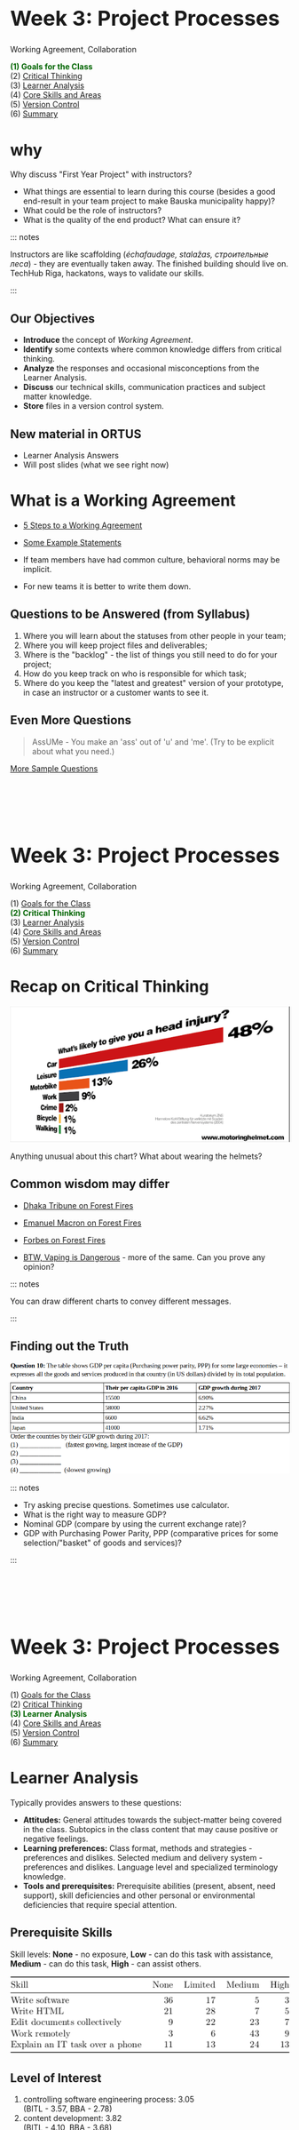# &nbsp;

<hgroup>

<h1 style="font-size:28pt">Week 3: Project Processes</h1>

<blue>Working Agreement, Collaboration</blue>

</hgroup><hgroup>

<span style="color:darkgreen">**(1) Goals for the Class**</span>  
<span>(2) [Critical Thinking](#section-1)</span>  
<span>(3) [Learner Analysis](#section-2)</span>  
<span>(4) [Core Skills and Areas](#section-3)</span>  
<span>(5) [Version Control](#section-4)</span>  
<span>(6) [Summary](#section-5)</span>

</hgroup>




# <lo-why/> why

<div class="bigWhy">

Why discuss "First Year Project" with instructors?

</div>
<div class="smallWhy">

* What things are essential to learn during this course (besides a good 
end-result in your team project to make Bauska municipality happy)?
* What could be the role of instructors? 
* What is the quality of the end product? What can ensure it?

</div>


::: notes

Instructors are like scaffolding (*échafaudage, stalažas, строительные леса*) - 
they are eventually taken away. The finished building should live on.
TechHub Riga, hackatons, ways to validate our skills.

:::


## <lo-summary/> Our Objectives

* **Introduce** the concept of *Working Agreement*.
* **Identify** some contexts where common knowledge 
differs from critical thinking.
* **Analyze** the responses and occasional misconceptions
from the Learner Analysis.
* **Discuss** our technical skills, communication practices and 
subject matter knowledge.
* **Store** files in a version control system.




## <lo-summary/> New material in ORTUS

* Learner Analysis Answers
* Will post slides (what we see right now)


# <lo-theory/> What is a Working Agreement

* [5 Steps to a Working Agreement](https://cspfastpass.com/2018/02/16/five-steps-to-working-agreements-for-a-scrum-team/)
* [Some Example Statements](https://tech.gsa.gov/guides/agile_team_working_agreement/)

* If team members have had common culture, behavioral norms may be implicit. 
* For new teams it is better to write them down. 

## <lo-theory/> Questions to be Answered (from Syllabus)

1. Where you will learn about the statuses from other people in your team; 
2. Where you will keep project files and deliverables; 
3. Where is the "backlog" - the list of things you still need to do for your project; 
4. How do you keep track on who is responsible for which task; 
5. Where do you keep the "latest and greatest" version of your prototype, 
in case an instructor or a customer wants to see it. 

## <lo-theory/> Even More Questions

> AssUMe - You make an 'ass' out of 'u' and 'me'. 
(Try to be explicit about what you need.)

[More Sample Questions](https://blog.crisp.se/2012/12/06/jimmyjanlen/what-questions-does-your-working-agreement-answer)



# &nbsp;

<hgroup>

<h1 style="font-size:28pt">Week 3: Project Processes</h1>

<blue>Working Agreement, Collaboration</blue>

</hgroup><hgroup>

<span>(1) [Goals for the Class](#section)</span>  
<span style="color:darkgreen">**(2) Critical Thinking**</span>  
<span>(3) [Learner Analysis](#section-2)</span>  
<span>(4) [Core Skills and Areas](#section-3)</span>  
<span>(5) [Version Control](#section-4)</span>  
<span>(6) [Summary](#section-5)</span>

</hgroup>







# <lo-summary/> Recap on Critical Thinking 

![Head Injuries](chart-on-injuries.png)

Anything unusual about this chart? What about wearing the helmets?


## <lo-summary/> Common wisdom may differ

* [Dhaka Tribune on Forest Fires](https://www.dhakatribune.com/world/latin-america/2019/08/24/infographic-amazon-rainforest-fires)
* [Emanuel Macron on Forest Fires](https://twitter.com/EmmanuelMacron/status/1164617008962527232)
* [Forbes on Forest Fires](https://www.forbes.com/sites/michaelshellenberger/2019/08/30/forget-the-hype-forest-fires-have-declined-25-since-2003-thanks-to-economic-growth/#3cba1a48163d)

* [BTW, Vaping is Dangerous](https://www.google.com/search?q=vaping+is+dangerous&sxsrf=ACYBGNQbzQ0kYJnEYd_ID2-uZ_Am9NubWw:1568922354158&source=lnms&tbm=isch&sa=X&ved=0ahUKEwj72uWc093kAhUsposKHYhBBjUQ_AUIEigB&biw=1164&bih=755#imgrc=SLqTOa5CdRYB1M:) - more of the same. Can you prove any opinion?


::: notes

You can draw different charts to convey different messages.

:::



## <lo-summary/> Finding out the Truth


![Question on GDP](question-on-gdp.png)

::: notes

* Try asking precise questions. Sometimes use calculator.
* What is the right way to measure GDP? 
* Nominal GDP (compare by using the current exchange rate)?
* GDP with Purchasing Power Parity, PPP (comparative prices for some selection/"basket" of goods and services)?

:::





# &nbsp;

<hgroup>

<h1 style="font-size:28pt">Week 3: Project Processes</h1>

<blue>Working Agreement, Collaboration</blue>

</hgroup><hgroup>

<span>(1) [Goals for the Class](#section)</span>  
<span>(2) [Critical Thinking](#section-1)</span>  
<span style="color:darkgreen">**(3) Learner Analysis**</span>  
<span>(4) [Core Skills and Areas](#section-3)</span>  
<span>(5) [Version Control](#section-4)</span>  
<span>(6) [Summary](#section-5)</span>

</hgroup>


# <lo-theory/> Learner Analysis

Typically provides answers to these questions:

* **Attitudes:** General attitudes towards the subject-matter being covered in the class.
Subtopics in the class content that may cause positive or negative feelings.
* **Learning preferences:** Class format, methods and strategies - preferences and dislikes. Selected
medium and delivery system - preferences and dislikes. Language level and specialized
terminology knowledge.
* **Tools and prerequisites:** Prerequisite abilities (present, absent, need support), skill deficiencies and
other personal or environmental deficiencies that require special attention.



## <lo-summary/> Prerequisite Skills


Skill levels: **None** - no exposure, 
**Low** - can do this task with assistance, **Medium** - can do this task, **High** - can assist others.

![Self-evaluations](skill-self-evaluations.png)


## <lo-summary/> Level of Interest

1. controlling software engineering process: 3.05   
(BITL - 3.57, BBA - 2.78)
2. content development: 3.82  
(BITL - 4.10, BBA - 3.68)
3. programming: 3.25  
(BITL - 4.05, BBA - 2.83)
4. customers and functional design: 3.00   
(BITL - 2.71, BBA - 3.15)
5. testing: 3.23  
(BITL - 3.33, BBA - 3.18)

::: notes

Who remembers 4 colors defined by Viesturs?

:::

## <lo-summary/> Levels of Interest

![Interests](interests.png)


# <lo-summary/> Misconceptions on Teamwork - 1

1. Shorter deadlines mean that team needs to be larger. Team size depends on the urgency and the size of
project.  
(In fact, adding more people may delay the project.)
2. Other teams may have skills that one team does not, so they should all work together.  
(IT teams may sometimes collaborate, but ultimately everyone is responsible for their own tasks.)
3. Since tasks change, every iteration may need a different set of people in a team.  
(We need to work with whatever resources we have.)

## <lo-summary/> Misconceptions on Teamwork - 2

4. More complex and time consuming work items are most valuable.  
(There might be opposite tendency - as in Pareto Principle, 
where 20% of all effort produces 80% of the value for the customer and vice versa.)
5. If there is no information from the customer or other project owner, work should stop, because there is
no meaningful way to proceed without the information.  
(Information is very important, but gathering
information is our core activity in IT - we cannot expect that it will magically delegate to someone
else.)

## <lo-summary/> Misconceptions on Teamwork - 3

6. Iteration model should be applied first and foremost in the places, where there is sufficient information
and when it is easy to split work into stages.  
(Iteration model works best in cases, where there is
uncertainty and we may be initially unable to see the big picture orplan more than 1-2 iterations. The
tasks, which can be well understood and analyzed in advance do not need iteration model.)
7. When all people in the team meet and the team works together, it is most productive.  
(In short
distances meeting often and rushing your work by sitting toegether may get something done, but it is
not sustainable for longer efforts.)





# &nbsp;

<hgroup>

<h1 style="font-size:28pt">Week 3: Project Processes</h1>

<blue>Working Agreement, Collaboration</blue>

</hgroup><hgroup>

<span>(1) [Goals for the Class](#section)</span>  
<span>(2) [Critical Thinking](#section-1)</span>  
<span>(3) [Learner Analysis](#section-2)</span>  
<span style="color:darkgreen">**(4) Core Skills and Areas**</span>  
<span>(5) [Version Control](#section-4)</span>  
<span>(6) [Summary](#section-5)</span>

</hgroup>





# <lo-summary/> Core Areas in an IT Project

Typically there are 3 core areas:

* **Technical execution:** Skills (creating content, coding, testing), selecting the right tools 
and languages.
* **Communication:** Both inside your team and with other stakeholders (specified by Viesturs).
* **Subject matter:** Knowing your topic (education issues, addicts, 
rural municipalities and local governance). 

All three are likely to cause issues.

::: notes

You may be a good communicator in everyday life (or a good programmer or well-informed
about municipality life in Latvia). Yet your skills will be pushed to a limit.

:::




# <lo-theory/> Technical Execution

* Functional design would allow you to construct a Time Machine. 
Technical design most likely would not. 
* Specify a list of skills that you might need **in your team**. 
* In actual life you might hire new people or outsource.
In some contexts you cannot do this.
* Current technical capability - self-assessment. 
* Plan time for learning something, be realistic. Start with 
skills you can learn in 45 minutes or less.

::: notes

Collaboration with other teams is perfectly fine and encouraged.
But realistic teamwork scenario (the reason why we have 6-7 people per team)
is to have all skills available inside a team.

:::

## <lo-summary/> Skills by category

* **Using existing services:** Use interactive whiteboards or other educational
stuff. Find something in existing information systems.
* **Hardware skills:** Use sensors. Networking devices.
* **Computer skills:** Install and configure products on your workstations and servers.
* **Content creation skills:** Create photos or videos. Record sound. Create documents.
Create and deliver polls.
* **Software development skills:** Custom solutions. Packaged solutions.
* **Gadget skills:** Use smartphones, tablets or other devices for something.

## <lo-summary/> Custom vs. Packaged

* 2 big alternatives how to create a Web site - custom-developed or 
an existing CMS (Content Management System).
* The answer depends on your task. 
* In general, the information system (such as CMS) should be 
a good match for your task - otherwise do not bother learning it.


## <lo-summary/> What is POC

* POC - Proof of Concept. 
* We want to know, if something is doable **before** we invest lots of resources.
* Face the largest risks early.

## <lo-sample/> Your Favorite Ways to Learn

* **(A)** or **(AB)**, 30 participants prefer live explanations or both (live and video-based explanations),
* **(B)**, 22 participants prefer video-based explanations,
* **(C)**, 6 participants prefer written documentation (as the only option or one of the two preferred).

Will the instructors try to match these preferences? Not always.


# <lo-theory/> Communication

* Teamwork patterns
* Communication patterns

* How do you stage meetings with each other?
* How do you stage meetings with shareholders?


## <lo-summary/> List of Contacts

* People from Bauska Municipality, who are responsible for 
problem topics.
* **Discussion:** Best ways to contact Bauska municipality.
There are 9 teams, some overlap in what we want to know...




## <lo-sample/> How to Collaborate in a Team

* **(A)**, Emails+FileSharing: 15 participants,
* **(AB)**, Emails+FileSharing and Chats: 12 participants,
* **(B)**, Chats: 26 participants,
* **(C)** or **(BC)**, Desktop sharing (with or without chat): 7 participants.


## <lo-sample/> From your Learner Analysis forms

<hgroup>

* Google docs - 12
* WhatsApp - 10
* Email - 4
* Skype - 3
* Slack - 2

</hgroup>

<hgroup>

* Discord - 1
* Facebook Messenger - 1
* Git - 1
* Google hangouts - 1
* Loom - 1

Also [Trello](https://www.betterbuys.com/project-management/reviews/trello/) and some other free Kanban services.

</hgroup>


# <lo-theory/> Knowing your subject area

* [E-governance flops cost taxpayers close to €8m](https://eng.lsm.lv/article/economy/economy/e-governance-flops-cost-taxpayers-close-to-8m.a213139/)
* [The major e-veseliba project may meet the same fate as skolas.lv](http://www.baltic-course.com/eng/Technology/?doc=103572)
* [WHO touts e-health initiative as GPs remain skeptical](https://eng.lsm.lv/article/society/health/who-touts-e-health-initiative-as-gps-remain-skeptical.a256044/)



## <lo-summary/> Municipality Governance

* Extensive experience from other municipalities or even 
other countries. No need to create
119 similar projects - separate for each municipality in Latvia.
* **Discussion:** Where can you learn about municipality problem solving?


## <lo-summary/> Searching with Google

* Selecting keywords (look up in a thesaurus).   
Keyword for these techniques is SEO (search engine optimization). 
* Use Boolean logic, quoted phrases, wildcards.
* Use special syntax: [https://ahrefs.com/blog/google-advanced-search-operators/](https://ahrefs.com/blog/google-advanced-search-operators/)
* Refine your searches.
* Apply multi step tactics: [http://researcharchive.vuw.ac.nz/xmlui/bitstream/handle/10063/2228/paper.pdf](http://researcharchive.vuw.ac.nz/xmlui/bitstream/handle/10063/2228/paper.pdf)
* Use other resources (besides dictionaries - Wikipedia - Google).


## <lo-summary/> Google Search: Solutions

* <blue>`"Mellow fruitfulness" -Keats`</blue>
* <blue>`(agile OR scrum) project management filetype:ppt OR filetype:pptx`</blue>
* <blue>`Betula Pendula site:lv`</blue>

* `(agile OR scrum) project management (filetype:ppt OR filetype:pptx)`   
Would return only PPT files (not PPTX).
* <blue>`Agile Scrum PPT Presentation`  
many false positives, others missing
* `Betula Pendula :lv`    
might work just because keyword "LV" is uncommon outside
Latvia. (Try `:se` to see that you typically do NOT get Swedish sites).



## <lo-summary/> Other Ways to Stay Informed?

* [RAIM.GOV.LV](https://raim.gov.lv/); [Latvijas Atvērto datu portāls](https://data.gov.lv/lv)
* General Statistics: Latvijas Statistikas pārvalde. Eurostat, World Bank.
* Educational Statistics: [Ministry of Education](https://www.izm.gov.lv/lv/publikacijas-un-statistika/statistika-par-izglitibu), [Results of School Graduation Examinations](https://visc.gov.lv/vispizglitiba/eksameni/statistika.shtml)
* Bauska homepage and linked resources.
* Spatial information. 








# &nbsp;

<hgroup>

<h1 style="font-size:28pt">Week 3: Project Processes</h1>

<blue>Working Agreement, Collaboration</blue>

</hgroup><hgroup>

<span>(1) [Goals for the Class](#section)</span>  
<span>(2) [Critical Thinking](#section-1)</span>  
<span>(3) [Learner Analysis](#section-2)</span>  
<span>(4) [Core Skills and Areas](#section-3)</span>  
<span style="color:darkgreen">**(5) Version Control**</span>  
<span>(6) [Summary](#section-5)</span>

</hgroup>


# <lo-theory/> What is Version Control

* Collaborative editing (same document available to multiple people)
* Merging multiple edits into one document (what happens, if 
multiple people commit different changes). Also *merge conflicts*. 
* Returning to historical copies of files.
* Tagging files belonging to a release. 
* Creating multiple branches of the project.


## <lo-theory/> History of Git

* Developed by Linus Torvalds in 2005. First used
for Linux development community. 
* Largely has replaced other similar tools 
(Perforce, Mercurial, Subversion, CVS)
* Git is decentralized; there is no concept of 
"the central repository". There are repositories that 
can be fully or partially synchronized. 



## <lo-theory/> How to Start?

* [GitHub Setup Steps](https://guides.github.com/activities/hello-world/)
* [Git Tutorial](https://product.hubspot.com/blog/git-and-github-tutorial-for-beginners)


## <lo-summary/> Things to note - p.1

1. Everybody will need a Git client sofware before you can interact with GitHub. 
2. If you do not have computer where Git can be installed, we will 
consider installing it in the computer class.
3. You need only one repository per team. It does not matter, which team 
member creates this repository. Once it is done he or she can invite
collaborators to that project.
4. Before you can commit your changes for the first time, 
you need to configure your name and email address, so that 
they appear correctly for other users. 


## <lo-summary/> Things to note - p.2

5. GitHub can store all types of files. It is best suited and most
useful, when working with text, plaintext files such as HTML or program 
source code. It can work with binary files (but it is harder or not 
possible to trace individual edits).
6. All free GitHub accounts have "open source" licence of some kind. 
7. GitHub also serves as a "social network" for software developers - 
it is used for finding new employees and other interesting people.


# <lo-theory/> What does NOT go into Git?

<red>**WARNING:** Before you check in something into GitHub, 
verify, if you can share it with everyone.<red>

* Do not add to GitHub (or other potentially public 
version control systems) any personal data you 
received during the project. 
(Test-data for your project, contacts, etc.)
* Do NOT add RBS-related assignment solutions as 
this may be considered facilitation of academic dishonesty.



## <lo-summary/> Avoid checking in dependent files.

* Independent files (source code, original HTML pages, documents)... All these
are good for Git. 
* Dependent files (compiled code, archives, HTML that is obtained by running
Python) - do NOT put this in Git. (Waste of resources and may 
cause useless "merge conflicts".)


## <lo-summary/> GitHub is also Open Source community

* "Social Network" for IT-related adults... 
* May lead to unintened requests to collaborate.

Open Source and Closed Source often work hand in hand. 

* [Balancing Makers and Takers to scale and sustain Open Source](https://dri.es/balancing-makers-and-takers-to-scale-and-sustain-open-source)
by Dries Buytaert (creator of Drupal CMS).


# <lo-theory/> Major steps to set it up

* Get a GitHub account (register in their page)
* Download and install git (client software on your laptop)
* Set up git with your user name and email.

* In Linux (or Windows Git PowerShell) type:

```
$ git config --global user.name "Your name here"
$ git config --global user.email "your_email@example.com"
```

## <lo-summary/> Your Data needed for changes

```
[user]
	email = your.email@domain.com
	name = Firstname Lastname
```

GitHub would not release your email, but GitHub user/account 
name will tag your every input there.

## <lo-summary/> Someone creates a Git Project

* Go to **Repositories**, click **New**
* Create a short name for your project (lower-case Latin letters, dashes are OK; no spaces
or strange letters)
* You are now the "administrator" for this project, you can invite other 
contributors (write access to the repository). 
* Everyone in the world has read access.

## <lo-summary/> Pick Licence Carefully

* By default things you create are NOT Open Source of any kind. 
* Copyright in Latvia is managed by AKKA/LAA and similar lawyers... 
* Open Source (Apache, MIT, Gnu Public) licences for software. 
* Creative Commons (CC-BY v4.0 etc.) licences for content. 

Some Open Source is more restrictive (cannot be reproduced in commercial 
products, etc.). This is sometimes true about Gnu licences.

# <lo-theory> Minimum commands

```
# Sync by pulling from the repository
git pull origin master
# Add one file to the version control 
git add filename.txt
# Add all the recent updates to files
git add -u
# Commit your own changes
git commit -m "Some explanation, why you commit this"
# Sync by pushing
git push 
```


## <lo-summary/> Display diff, see history

* You can compare two versions of the same file. 
* GitHub portal highlights your recent changes (and who did it). 
* Can put blame on others.

## <lo-summary/> Git and Emotional Life

Ability to store your files reliably - part of the IT culture.

* What happens, if you lose files in your computer. (Spill coffee on laptop, etc.)
* What happens, if you delete files in the public repository. 
* What happens, if you commit and push files having compilation errors or other severe problems.
* What happens, if you forget "git pull" - before you commit and push your own changes. 
* What happens, if you get a merge conflict. 
* What happens, if somebody else has checked in something strange (without a commit message). 




## <lo-summary/> Merging changes

* You typically can edit the same (plaintext) file simultaneously by multiple 
people. There typically is no *mutually exclusive* (mutex) editing - where
somebody "checks out a file" as from a library.
* Git combines your changes by **merging**
* Sometimes (if two people add incompatible edits), there is a merge conflict. 
When you pull the recent code from the repository, it shows conflicting lines. 


**Solution:** Edit manually to the right version, mark the conflict as resolved and commit.


## <lo-summary/> Working on multiple branches

* In a typical project there may be multiple activities going on at the same time. 
* One team fixes errors in Release 2.0 (their goal is release 2.1). 
* Another team adds new features to the Release 2.0 (their goal is release 3.0). 
* After they are done, they can merge into Release 3.1. 

*(In this case there may be two "branches" of the same file. Merging happens weeks later.)*





# &nbsp;

<hgroup>

<h1 style="font-size:28pt">Week 3: Project Processes</h1>

<blue>Working Agreement, Collaboration</blue>

</hgroup><hgroup>

<span>(1) [Goals for the Class](#section)</span>  
<span>(2) [Critical Thinking](#section-1)</span>  
<span>(3) [Learner Analysis](#section-2)</span>  
<span>(4) [Core Skills and Areas](#section-3)</span>  
<span>(5) [Version Control](#section-4)</span>  
<span style="color:darkgreen">**(6) Summary**</span>

</hgroup>


# <lo-theory/> What we just did?

* **Discussed** the concept of *Working Agreement*, presented some guidelines 
chosen by some teams.
* **Mentioned** some visualizations and intepretations which may require critical thinking.
* **Analyzed** the results of Learner Analysis.
* **Discussed** the need for technical skills, communication practices and 
subject matter knowledge.
* **Introduced** Git - a version control system.

## <lo-summary/> Assignment 1: Work Agreement

1. **Per Team:** Complete your first version of "Working Agreement" that suits
the needs of your team. The Working Agreement should answer the questions
from the Syllabus (plus any others that you deem important).  

2. **Per Team:** Create a tentative list of technical skills that you expect might be important, but
are insufficient (nobody has that skill? too few people have that skill?).
No need to learn this stuff, just list the skills (provide a short label 
and define each skill in a single sentence - just as you would do in a Job Advertisment). 
Add this info near the end of your Work Agreement.

3. **Per Team:** Select a tool or a list of tools for remote team communication (sending standups
or statuses). Add this info to your Work Agreement. 

**Due date:** September 27, 2019 (next Friday).

## <lo-summary/> Version Control Tasks

4. **Per Team:** Create a site for your team in the GitHub. (We might migrate to another Git 
repository.) Invite all people in your team.

5. **Individually:** Create individual GitHub accounts for each team member. Ensure 
Everybody tries to check in at least one file in the GitHub. (Plaintext files 
such as HTML source might be more interesting to work with.) Try changing


## <lo-summary/> Upcoming activities


















